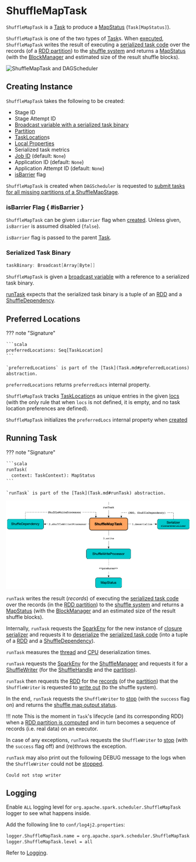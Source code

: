 # ShuffleMapTask

`ShuffleMapTask` is a [Task](Task.md) to produce a [MapStatus](MapStatus.md) (`Task[MapStatus]`).

`ShuffleMapTask` is one of the two types of [Task](Task.md)s. When [executed](#runTask), `ShuffleMapTask` writes the result of executing a [serialized task code](#taskBinary) over the records (of a [RDD partition](#partition)) to the [shuffle system](../shuffle/ShuffleManager.md) and returns a [MapStatus](MapStatus.md) (with the [BlockManager](../storage/BlockManager.md) and estimated size of the result shuffle blocks).

![ShuffleMapTask and DAGScheduler](../images/scheduler/ShuffleMapTask.png)

## Creating Instance

`ShuffleMapTask` takes the following to be created:

* <span id="stageId"> Stage ID
* <span id="stageAttemptId"> Stage Attempt ID
* [Broadcast variable with a serialized task binary](#taskBinary)
* <span id="partition"> [Partition](../rdd/Partition.md)
* <span id="locs"> [TaskLocation](TaskLocation.md)s
* <span id="localProperties"> [Local Properties](../SparkContext.md#localProperties)
* <span id="serializedTaskMetrics"> Serialized task metrics
* <span id="jobId"> [Job ID](ActiveJob.md) (default: `None`)
* <span id="appId"> Application ID (default: `None`)
* <span id="appAttemptId"> Application Attempt ID (default: `None`)
* [isBarrier](#isBarrier) flag

`ShuffleMapTask` is created when `DAGScheduler` is requested to [submit tasks for all missing partitions of a ShuffleMapStage](DAGScheduler.md#submitMissingTasks).

### isBarrier Flag { #isBarrier }

`ShuffleMapTask` can be given `isBarrier` flag when [created](#creating-instance). Unless given, `isBarrier` is assumed disabled (`false`).

`isBarrier` flag is passed to the parent [Task](Task.md#isBarrier).

### <span id="taskBinary"> Serialized Task Binary

```scala
taskBinary: Broadcast[Array[Byte]]
```

`ShuffleMapTask` is given a [broadcast variable](../broadcast-variables/index.md) with a reference to a serialized task binary.

[runTask](#runTask) expects that the serialized task binary is a tuple of an [RDD](../rdd/RDD.md) and a [ShuffleDependency](../rdd/ShuffleDependency.md).

## <span id="preferredLocations"><span id="preferredLocs">  Preferred Locations

??? note "Signature"

    ```scala
    preferredLocations: Seq[TaskLocation]
    ```

    `preferredLocations` is part of the [Task](Task.md#preferredLocations) abstraction.

`preferredLocations` returns `preferredLocs` internal property.

`ShuffleMapTask` tracks [TaskLocation](TaskLocation.md)s as unique entries in the given [locs](#locs) (with the only rule that when `locs` is not defined, it is empty, and no task location preferences are defined).

`ShuffleMapTask` initializes the `preferredLocs` internal property when [created](#creating-instance)

## <span id="runTask"> Running Task

??? note "Signature"

    ```scala
    runTask(
      context: TaskContext): MapStatus
    ```

    `runTask` is part of the [Task](Task.md#runTask) abstraction.

![Running ShuffleMapTask](../images/ShuffleMapTask-runTask.png)

`runTask` writes the result (_records_) of executing the [serialized task code](#taskBinary) over the records (in the [RDD partition](#partition)) to the [shuffle system](../shuffle/ShuffleManager.md) and returns a [MapStatus](MapStatus.md) (with the [BlockManager](../storage/BlockManager.md) and an estimated size of the result shuffle blocks).

Internally, `runTask` requests the [SparkEnv](../SparkEnv.md) for the new instance of [closure serializer](../SparkEnv.md#closureSerializer) and requests it to [deserialize](../serializer/Serializer.md#deserialize) the [serialized task code](#taskBinary) (into a tuple of a [RDD](../rdd/RDD.md) and a [ShuffleDependency](../rdd/ShuffleDependency.md)).

`runTask` measures the [thread](Task.md#_executorDeserializeTime) and [CPU](Task.md#_executorDeserializeCpuTime) deserialization times.

`runTask` requests the [SparkEnv](../SparkEnv.md) for the [ShuffleManager](../SparkEnv.md#shuffleManager) and requests it for a [ShuffleWriter](../shuffle/ShuffleManager.md#getWriter) (for the [ShuffleHandle](../rdd/ShuffleDependency.md#shuffleHandle) and the [partition](Task.md#partitionId)).

`runTask` then requests the [RDD](#rdd) for the [records](../rdd/RDD.md#iterator) (of the [partition](#partition)) that the `ShuffleWriter` is requested to [write out](../shuffle/ShuffleWriter.md#write) (to the shuffle system).

In the end, `runTask` requests the `ShuffleWriter` to [stop](../shuffle/ShuffleWriter.md#stop) (with the `success` flag on) and returns the [shuffle map output status](MapStatus.md).

!!! note
    This is the moment in ``Task``'s lifecycle (and its corresponding RDD) when a [RDD partition is computed](../rdd/index.md#iterator) and in turn becomes a sequence of records (i.e. real data) on an executor.

In case of any exceptions, `runTask` requests the `ShuffleWriter` to [stop](../shuffle/ShuffleWriter.md#stop) (with the `success` flag off) and (re)throws the exception.

`runTask` may also print out the following DEBUG message to the logs when the `ShuffleWriter` could not be [stopped](../shuffle/ShuffleWriter.md#stop).

```text
Could not stop writer
```

## Logging

Enable `ALL` logging level for `org.apache.spark.scheduler.ShuffleMapTask` logger to see what happens inside.

Add the following line to `conf/log4j2.properties`:

```text
logger.ShuffleMapTask.name = org.apache.spark.scheduler.ShuffleMapTask
logger.ShuffleMapTask.level = all
```

Refer to [Logging](../spark-logging.md).
